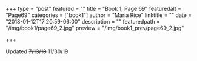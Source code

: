 +++
type = "post"
featured = ""
title = "Book 1, Page 69"
featuredalt = "Page69"
categories = ["book1"]
author = "Maria Rice"
linktitle = ""
date = "2018-01-12T17:20:59-06:00"
description = ""
featuredpath = "/img/book1/page69_2.jpg"
preview = "/img/book1_prev/page69_2.jpg"

+++

Updated ~~7/13/18~~ 11/30/19

